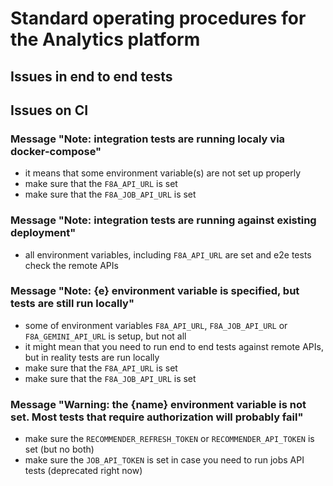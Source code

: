 # Standard operating procedures for the Analytics platform

## Issues in end to end tests

## Issues on CI

### Message "Note: integration tests are running localy via docker-compose"

- it means that some environment variable(s) are not set up properly
- make sure that the `F8A_API_URL` is set
- make sure that the `F8A_JOB_API_URL` is set

### Message "Note: integration tests are running against existing deployment"

- all environment variables, including `F8A_API_URL` are set and e2e tests check the remote APIs

### Message "Note: {e} environment variable is specified, but tests are still run locally"

- some of environment variables `F8A_API_URL`, `F8A_JOB_API_URL` or `F8A_GEMINI_API_URL` is setup, but not all
- it might mean that you need to run end to end tests against remote APIs, but in reality tests are run locally
- make sure that the `F8A_API_URL` is set
- make sure that the `F8A_JOB_API_URL` is set

### Message "Warning: the {name} environment variable is not set. Most tests that require authorization will probably fail"

- make sure the `RECOMMENDER_REFRESH_TOKEN` or `RECOMMENDER_API_TOKEN` is set (but no both)
- make sure the `JOB_API_TOKEN` is set in case you need to run jobs API tests (deprecated right now)
